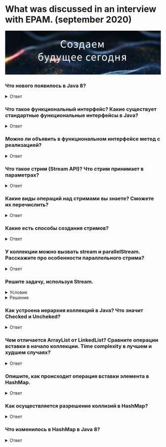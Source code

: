 # What was discussed in an interview with EPAM. (september 2020)

![](epam_intro.png)

### Что нового появилось в Java 8?
<details><summary>Ответ</summary>

___

Из всех нововведений, появившихся в Java 8, нужно отметить самые важные:
стримы, лябмды и дефолтные/функциональные методы в интерфейсах. <br>
Будет большим плюсом, если к этому прибавить такие фичи, как :
* Ссылки на методы и конструкторы -> Integer::valueOf, System.out::print
* Функциональные интерфейсы -> Предикаты (Predicate), Функции (Function), Поставщики (Supplier), Потребители (Consumer)
* Опциональные значения (Optional)

*P.S. Если вы знаете, что есть некоторые фичи, но не можете их объяснить, лучше не упоминайте их в ответе.*
</details>


### Что такое функциональный интерфейс? Какие существует стандартные функциональные интерфейсы в Java?
<details><summary>Ответ</summary>

___

Функциональный интерфейс в Java – это интерфейс, который содержит только 1 абстрактный метод. <br>
Основное назначение – использование в лямбда выражениях и method reference. <br>

Стандартные функциональные интерфейсы, появившиеся в Java 8: <br>

* __Predicate<T>__ - проверяет соблюдение некоторого условия. **boolean test(T t);**
* __Consumer<T>__ - выполняет некоторое действие над объектом типа T, при этом ничего не возвращая. **void accept(T t);**
* __Function<T,R>__ - представляет функцию перехода от объекта типа T к объекту типа R. **R apply(T t);**
* __Supplier<T>__ - не принимает никаких аргументов, но должен возвращать объект типа T. **T get();**
* __UnaryOperator<T>__ - принимает в качестве параметра объект типа T, 
выполняет над ними операции и возвращает результат операций в виде объекта типа T. **T apply(T t);**
* __BinaryOperator<T>__ - принимает в качестве параметра два объекта типа T, 
выполняет над ними бинарную операцию и возвращает ее результат также в виде объекта типа T. **T apply(T t1, T t2);**
</details>


### Можно ли объявить в функциональном интерфейсе метод с реализацией?
<details><summary>Ответ</summary>

___

Да, можно. Так как условием функционального интерфейса является наличие одного абстрактного метода, 
он вполне может иметь дефолтные и статические методы.
</details>


### Что такое стрим (Stream API)? Что стрим принимает в параметрах?
<details><summary>Ответ</summary>

___

Stream API — это новый способ работать со структурами данных в функциональном стиле.
Stream (поток) API (описание способов, которыми одна компьютерная программа может взаимодействовать с другой программой) 
— это по своей сути поток данных. Поток представляет последовательность элементов и предоставляет различные методы 
для произведения вычислений над данными элементами.
   
Параметрами стримы принимают функциональные интерфейсы, описанные в предыдущем вопросе.
</details>


### Какие виды операций над стримами вы знаете? Сможете их перечислить?
<details><summary>Ответ</summary>

___

Java Stream API предлагает два вида методов:
1. **Конвейерные** — возвращают другой stream, то есть работают как builder,
2. **Терминальные** — возвращают другой объект, такой как коллекция, примитивы, объекты, Optional и т.д.
<br>
Терминальные операции завершают работу над стримом, после них нельзя применять методы.

##### К конвеерным относятся:

| Метод stream | Описание | Пример  |
|--------------|:--------:|:--------|
| filter | Отфильтровывает записи, возвращает только записи, соответствующие условию |collection.stream().filter(«a1»::equals).count() |
| skip | Позволяет пропустить N первых элементов | collection.stream().skip(collection.size() — 1).findFirst().orElse(«1») |
| distinct | Возвращает стрим без дубликатов (для метода equals) | collection.stream().distinct().collect(Collectors.toList()) |
| map |	Преобразует каждый элемент стрима |	collection.stream().map((s) -> s + "_1").collect(Collectors.toList()) |
| peek | Возвращает тот же стрим, но применяет функцию к каждому элементу стрима | collection.stream().map(String::toUpperCase).peek((e) -> System.out.print("," + e)).collect(Collectors.toList()) |
| limit | Позволяет ограничить выборку определенным количеством первых элементов | collection.stream().limit(2).collect(Collectors.toList()) |
| sorted | Позволяет сортировать значения либо в натуральном порядке, либо задавая Comparator | collection.stream().sorted().collect(Collectors.toList()) |
| mapToInt, mapToDouble, mapToLong | 	Аналог map, но возвращает числовой стрим (то есть стрим из числовых примитивов) | collection.stream().mapToInt((s) -> Integer.parseInt(s)).toArray() |
| flatMap, flatMapToInt, flatMapToDouble, flatMapToLong | Похоже на map, но может создавать из одного элемента несколько | collection.stream().flatMap((p) -> Arrays.asList(p.split(",")).stream()).toArray(String[]::new) |


##### К терминальным относятся: 

| Метод stream | Описание |	Пример |
|--------------|:--------:|:--------|
| findFirst | Возвращает первый элемент из стрима (возвращает Optional) | collection.stream().findFirst().orElse(«1»)
| findAny |	Возвращает любой подходящий элемент из стрима (возвращает Optional) | collection.stream().findAny().orElse(«1»)
| collect |	Представление результатов в виде коллекций и других структур данных | collection.stream().filter((s) -> s.contains(«1»)).collect(Collectors.toList())
| count | Возвращает количество элементов в стриме | collection.stream().filter(«a1»::equals).count()
| anyMatch | Возвращает true, если условие выполняется хотя бы для одного элемента | collection.stream().anyMatch(«a1»::equals)
| noneMatch | Возвращает true, если условие не выполняется ни для одного элемента |	collection.stream().noneMatch(«a8»::equals)
| allMatch | Возвращает true, если условие выполняется для всех элементов |	collection.stream().allMatch((s) -> s.contains(«1»))
| min |	Возвращает минимальный элемент, в качестве условия использует компаратор | collection.stream().min(String::compareTo).get()
| max |	Возвращает максимальный элемент, в качестве условия использует компаратор |	collection.stream().max(String::compareTo).get()
| forEach |	Применяет функцию к каждому объекту стрима, порядок при параллельном выполнении не гарантируется | set.stream().forEach((p) -> p.append("_1"));
| forEachOrdered |	Применяет функцию к каждому объекту стрима, сохранение порядка элементов гарантирует | list.stream().forEachOrdered((p) -> p.append("_new"));
| toArray |	Возвращает массив значений стрима |	collection.stream().map(String::toUpperCase).toArray(String[]::new);
| reduce |	Позволяет выполнять агрегатные функции на всей коллекцией и возвращать один результат |	collection.stream().reduce((s1, s2) -> s1 + s2).orElse(0)

*P.S. У вас не попросят перечислить все методы, но могут спросить любой из них. Поэтому желательно выучить как можно больше.*
</details>


### Какие есть способы создания стримов?
<details><summary>Ответ</summary>

___

| Способ создания стрима | Шаблон создания | Пример |
|------------------------|:---------------:|:-------|
| 1. Классический: Создание стрима из коллекции | collection.stream() | Collection<String> collection = Arrays.asList("a1", "a2", "a3"); <br> Stream<String> streamFromCollection = collection.stream(); |
| 2. Создание стрима из значений | 	Stream.of(значение1,… значениеN) | Stream<String> streamFromValues = Stream.of("a1", "a2", "a3"); |
| 3. Создание стрима из массива | Arrays.stream(массив) | String[] array = {"a1","a2","a3"};<br> Stream<String> streamFromArrays = Arrays.stream(array); |
| 4. Создание стрима из файла (каждая строка в файле будет отдельным элементом в стриме) | Files.lines(путь_к_файлу) | Stream<String> streamFromFiles = Files.lines(Paths.get("file.txt")) |
| 5. Создание стрима из строки | «строка».chars() | IntStream streamFromString = "123".chars() |
| 6. С помощью Stream.builder | Stream.builder().add(...)....build() | Stream.builder().add("a1").add("a2").add("a3").build() |
| 7. Создание параллельного стрима | collection.parallelStream() | Stream<String> stream = collection.parallelStream(); |
| 8. Создание бесконечных стрима с помощью Stream.iterate | Stream.iterate(начальное_условие, выражение_генерации) | Stream<Integer> streamFromIterate = Stream.iterate(1, n -> n + 1) |
| 9. Создание бесконечных стрима с помощью Stream.generate | Stream.generate(выражение_генерации) | Stream<String> streamFromGenerate = Stream.generate(() -> "a1") |

</details>


### У коллекции можно вызвать stream и parallelStream. Расскажите про особенности параллельного стрима?
<details><summary>Ответ</summary>

___

Кроме последовательных потоков Stream API поддерживает параллельные потоки. Распараллеливание потоков позволяет 
задействовать несколько ядер процессора (если целевая машина многоядерная) и тем самым может повысить производительность
и ускорить вычисления. В то же время говорить, что применение параллельных потоков на многоядерных машинах однозначно 
повысит производительность - не совсем корректно. В каждом конкретном случае надо проверять и тестировать.

Чтобы сделать обычный последовательный поток параллельным, надо вызвать у объекта Stream метод parallel. Кроме того, 
можно также использовать метод parallelStream() интерфейса Collection для создания параллельного потока из коллекции.

Однако не все функции можно без ущерба для точности вычисления перенести с последовательных потоков на параллельные. 
Прежде всего такие функции должны быть без сохранения состояния и ассоциативными, то есть при выполнении слева направо 
давать тот же результат, что и при выполнении справа налево, как в случае с произведением чисел. Например:

```java	
Stream<String> wordsStream = Stream.of("мама", "мыла", "раму");
String sentence = wordsStream.parallel().reduce("Результат:", (x,y)->x + " " + y);
System.out.println(sentence);
```
Результатом этой функции будет консольный вывод:

>Результат: мама Результат: мыла Результат: раму

Данный вывод не является правильным. Если же мы не уверены, что на каком-то этапе работы с параллельным потоком он 
адекватно сможет выполнить какую-нибудь операцию, то мы можем преобразовать этот поток в последовательный посредством
вызова метода *sequential()*:

```java
Stream<String> wordsStream = Stream.of("мама", "мыла", "раму", "hello world");
String sentence = wordsStream.parallel()
        .filter(s->s.length()<10) // фильтрация над параллельным потоком
        .sequential()
        .reduce("Результат:", (x,y)->x + " " + y); // операция над последовательным потоком
System.out.println(sentence);
```
И возьмем другой пример:
	
```java
Stream<Integer> numbersStream = Stream.of(1, 2, 3, 4, 5, 6);
Integer result = numbersStream.parallel().reduce(1, (x,y)->x * y);
System.out.println(result);
```
Фактически здесь происходит перемножение чисел. При этом нет разницы между 1 * 2 * 3 * 4 * (5 * 6) или 5 * 6 * 1 * 
(2 * 3) * 4. Мы можем расставить скобки любым образом, разместить последовательность чисел в любом порядке, и все равно 
мы получим один и тот же результат. То есть данная операция является ассоциативной и поэтому может быть распараллелена.

В то же время если рабочая машина не является многоядерной, то поток будет выполняться как последовательный.

*P.S. - может показаться, что ответ получился чрезмерно развернутым, но вышло совсем наоборот - чтобы описание вышло 
наиболее компактным и понятным пришлось не включать в ответ такие темы как **Вопросы производительности в 
параллельных операциях** и **Упорядоченность в параллельных потоках**. О них можно почитать отдельно.*
</details>


### Решите задачу, используя Stream.
<details><summary>Условие</summary>

___

Имеется класс User:
```java
public class User {
    String firstName;
    String lastName;
    int age;
}
```

Реализуйте метод
```java
public List<String> getUserDetail(List<User> users, int age){
    // solution
}
```
по следующим критериям:

* filter by User.age >= provided age
* map to String like firstName + lastName
* order by alphabet
* return List of String
</details>

<details><summary>Решение</summary>

___

```java
    public static List<String> getUserDetail(List<User> users, int age) {
            return users.stream()
                    .filter((User u) -> u.age >= age)
                    .map((User u) -> u.firstName + " " + u.lastName)
                    .sorted()
                    .collect(Collectors.toList());
    }
```
</details>


### Как устроена иерархия коллекций в Java? Что значит Checked и Uncheked?
<details><summary>Ответ</summary>

___

    В разработке...
</details>


### Чем отличается ArrayList от LinkedList? Сравните операции вставки в начало коллекции. Time complexity в лучшем и худшем случаях?
<details><summary>Ответ</summary>

___

    В разработке...
</details>


### Опишите, как происходит операция вставки элемента в HashMap.
<details><summary>Ответ</summary>

___

    В разработке...
</details>


### Как осуществляется разрешение коллизий в HashMap?
<details><summary>Ответ</summary>

___

    В разработке...
</details>


### Что изменилось в HashMap в Java 8?
<details><summary>Ответ</summary>

___

    В разработке...
</details>
